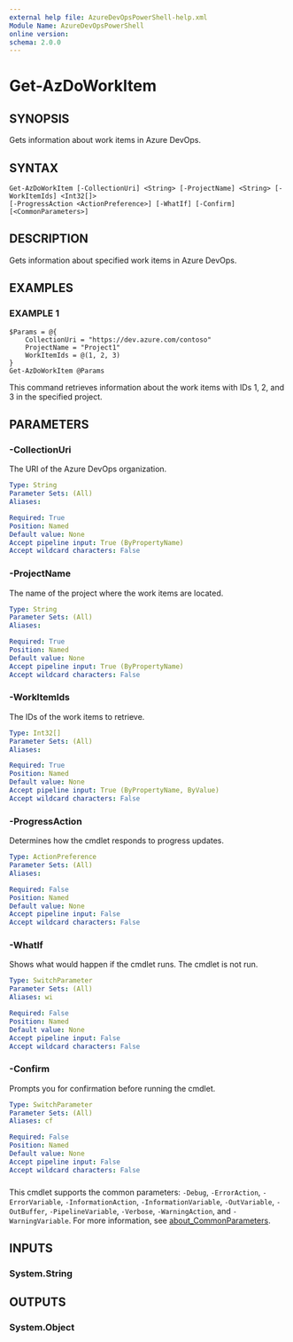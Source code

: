 ```yaml
---
external help file: AzureDevOpsPowerShell-help.xml
Module Name: AzureDevOpsPowerShell
online version:
schema: 2.0.0
---
```


# Get-AzDoWorkItem

## SYNOPSIS
Gets information about work items in Azure DevOps.

## SYNTAX

```
Get-AzDoWorkItem [-CollectionUri] <String> [-ProjectName] <String> [-WorkItemIds] <Int32[]>
[-ProgressAction <ActionPreference>] [-WhatIf] [-Confirm] [<CommonParameters>]
```

## DESCRIPTION
Gets information about specified work items in Azure DevOps.

## EXAMPLES

### EXAMPLE 1
```
$Params = @{
    CollectionUri = "https://dev.azure.com/contoso"
    ProjectName = "Project1"
    WorkItemIds = @(1, 2, 3)
}
Get-AzDoWorkItem @Params
```
This command retrieves information about the work items with IDs 1, 2, and 3 in the specified project.

## PARAMETERS

### -CollectionUri
The URI of the Azure DevOps organization.

```yaml
Type: String
Parameter Sets: (All)
Aliases:

Required: True
Position: Named
Default value: None
Accept pipeline input: True (ByPropertyName)
Accept wildcard characters: False
```

### -ProjectName
The name of the project where the work items are located.

```yaml
Type: String
Parameter Sets: (All)
Aliases:

Required: True
Position: Named
Default value: None
Accept pipeline input: True (ByPropertyName)
Accept wildcard characters: False
```

### -WorkItemIds
The IDs of the work items to retrieve.

```yaml
Type: Int32[]
Parameter Sets: (All)
Aliases:

Required: True
Position: Named
Default value: None
Accept pipeline input: True (ByPropertyName, ByValue)
Accept wildcard characters: False
```

### -ProgressAction
Determines how the cmdlet responds to progress updates.

```yaml
Type: ActionPreference
Parameter Sets: (All)
Aliases:

Required: False
Position: Named
Default value: None
Accept pipeline input: False
Accept wildcard characters: False
```

### -WhatIf
Shows what would happen if the cmdlet runs. The cmdlet is not run.

```yaml
Type: SwitchParameter
Parameter Sets: (All)
Aliases: wi

Required: False
Position: Named
Default value: None
Accept pipeline input: False
Accept wildcard characters: False
```

### -Confirm
Prompts you for confirmation before running the cmdlet.

```yaml
Type: SwitchParameter
Parameter Sets: (All)
Aliases: cf

Required: False
Position: Named
Default value: None
Accept pipeline input: False
Accept wildcard characters: False
```

### <CommonParameters>
This cmdlet supports the common parameters: `-Debug`, `-ErrorAction`, `-ErrorVariable`, `-InformationAction`, `-InformationVariable`, `-OutVariable`, `-OutBuffer`, `-PipelineVariable`, `-Verbose`, `-WarningAction`, and `-WarningVariable`. For more information, see [about_CommonParameters](https://go.microsoft.com/fwlink/?LinkID=113216).

## INPUTS

### System.String

## OUTPUTS

### System.Object
